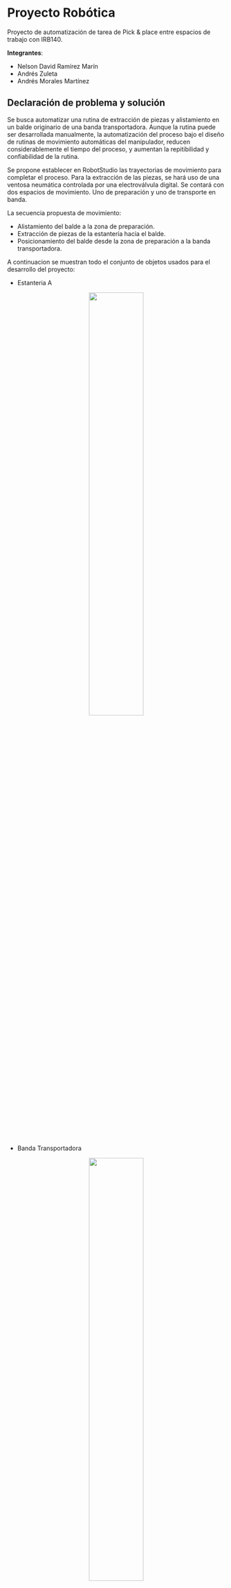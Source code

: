 # Proyecto Robótica 
Proyecto de automatización de tarea de Pick & place entre espacios de trabajo con IRB140.

**Integrantes**: 
* Nelson David Ramírez Marín
* Andrés Zuleta 
* Andrés Morales Martínez 

## Declaración de problema y solución
Se busca automatizar una rutina de extracción de piezas y alistamiento en un balde originario de una banda transportadora. Aunque la rutina puede ser desarrollada manualmente, la automatización del proceso bajo el diseño de rutinas de movimiento automáticas del manipulador, reducen considerablemente el tiempo del proceso, y aumentan la repitibilidad y confiabilidad de la rutina. 

Se propone establecer en RobotStudio las trayectorias de movimiento para completar el proceso. Para la extracción de las piezas, se hará uso de una ventosa neumática controlada por una electroválvula digital. Se contará con dos espacios de movimiento. Uno de preparación y uno de transporte en banda. 

La secuencia propuesta de movimiento: 
- Alistamiento del balde a la zona de preparación.
- Extracción de piezas de la estantería hacia el balde.
- Posicionamiento del balde desde la zona de preparación a la banda transportadora.

A continuacion se muestran todo el conjunto de objetos usados para el desarrollo del proyecto:

- Estanteria A  

<p align="center">
<img margin="auto" src="https://github.com/mora200217/proyecto-rob/blob/master/Imagenes%20proyecto%20robotica/Estanteria%20A%20real.jpeg" width="50%"/> 
</p> 

- Banda Transportadora
  
<p align="center">
<img margin="auto" src="https://github.com/mora200217/proyecto-rob/blob/master/Imagenes%20proyecto%20robotica/Banda%20transportadora.jpeg" width="50%"/> 
</p> 

- Balde usado
  
<p align="center">
<img margin="auto" src="https://github.com/mora200217/proyecto-rob/blob/master/Imagenes%20proyecto%20robotica/Balde%20real.jpeg" width="50%"/> 
</p> 

- Herramienta usada y acoplada al brazo_1

<p align="center">
<img margin="auto" src="https://github.com/mora200217/proyecto-rob/blob/master/Imagenes%20proyecto%20robotica/Herramienta%20utilizada%20real%20y%20acoplada_1.jpeg" width="50%"/> 
</p> 

- Herramienta usada y acoplada al brazo_2

<p align="center">
<img margin="auto" src="https://github.com/mora200217/proyecto-rob/blob/master/Imagenes%20proyecto%20robotica/Herramienta%20utilizada%20real%20y%20acoplada_2.jpeg" width="50%"/> 
</p> 

- Piezas utilizadas (6)

<p align="center">
<img margin="auto" src="https://github.com/mora200217/proyecto-rob/blob/master/Imagenes%20proyecto%20robotica/Piezas%20utilizadas.jpeg" width="50%"/> 
</p> 


## Diseño de Herramienta 

En este apartado se muestra la descripción, planos y fotografías del gripper diseñado y sus piezas para el proceso de alistamiento asi como de la herramienta porta ventosas creada para la tarea de alistamiento como se muestran en las siguientes figuras de esta seccion:

- Planos de la herramienta_1

<p align="center">
<img margin="auto" src="https://github.com/mora200217/proyecto-rob/blob/master/Imagenes%20proyecto%20robotica/Plano%20herramienta_1.PNG" width="50%"/> 
</p>   

-Planos de la herramienta_2

<p align="center">
<img margin="auto" src="https://github.com/mora200217/proyecto-rob/blob/master/Imagenes%20proyecto%20robotica/Plano%20herramienta_2.PNG" width="50%"/> 
</p> 

- Modelado herramienta completa sin gancho ni ventosa
  
<p align="center">
<img margin="auto" src="https://github.com/mora200217/proyecto-rob/blob/master/Imagenes%20proyecto%20robotica/Modelado%20herramienta%20semicompleta.jpeg" width="50%"/> 
</p> 


- Modelado herramienta completa con gancho y ventosa


<p align="center">
<img margin="auto" src="https://github.com/mora200217/proyecto-rob/blob/master/Imagenes%20proyecto%20robotica/Modelado%20herramienta%20completa%20simulacion.jpeg" width="50%"/> 
</p> 

La herramienta fue diseñada de forma que sea fácil de montar en el manipulador, la ventosa y el gancho sean acoplados y  removidos fácilmente y las orientaciones y posiciones de los TCP sean ubicados fácilmente a la hora de crear la herramienta en Robot Studio, el agujero de la ventosa se modeló siguiendo la forma de la misma, teniendo las secciones circulares y la sección hexagonal a medida para que la misma no tenga deslizamiento o juego en ninguna dirección y quede fija, el gancho se ubicó en la parte superior de la herramienta como se ve en la figura, para que la herramienta pudiera entrar en la estantería fácilmente y sin chocar con la misma. La herramienta se dividió en dos partes con corte en el diámetro de la sección de la ventosa, con un par de tornillos M3 se asegura la segunda pieza y a los laterales se cuenta con dos orificios para insertar tuercas de forma que el tornillo quede fijo y no deslice. 

## Rutina en RAPID

En primer lugar en RoboStudio se muestra el modelo de todos los elementos que intervienen en el proceso planteado, lo cual se muestra en la siguiente figura:

<p align="center">
<img margin="auto" src="https://github.com/mora200217/proyecto-rob/blob/master/Imagenes%20proyecto%20robotica/Objetos_intervienen_worksapce.PNG" width="50%"/> 
</p> 



Para el desarrollo del RAPID se inicio en crear 4 workobjects, uno que seria referente al gancho_banda, otro que seria de la ventosa_estanteria y otro referente al punto en donde se dejaria la pieza en el balde para 2 configuraciones diferente dependiendo la rutina ejecutada anteriormente. De acuerdo a estos 4 workobjects se diseñaron unos Paths, 5 para ser exactos, en donde el primero llamado "Home" es referente a que precisamente todas las articulaciones del robot esten en ceros. Para el Path llamado "Path_agarrar_balde_inicio" describe la traayectoria en donde el robot se acerca al balde, lo agarra con el gancho, y lo deja en el piso. Para el Path llamdado "Path_primeras_tres" representa la trayectoria en donde la ventosa gracias a la valvula hara el proceso de succion y no succion succionando y dejando de succionar para transladar y soltar las piezas en el balde siendo estas 3 primeras posiciones los lugares de arriba, izquierda y derecha y medio a la izquierda. Para el Path  "Path_segundas_tres" describe la misma trayectoria pero para las otras 3 posiciones que son medio a la derecha, abajo izquierda y abajo derecha. Para el Path "Path_dejar_balde_final" se realiza la trayectoria en donde el balde con las piezas con recogidos nuevamente con el gancho por el robot para luego ser llevados otra vez a la banda y ser dejados alli. Ademas relacionado a las entradas y salidas digitales se manejo una entrada digital para que se diera inicio a toda la rutina y tambien se manejaron 2 salidas digitales, como se muestra en la simulacion de RobotStudio, que representaban la valvula manejada en donde la salida digital 2 representaba el proceso de succion por parte de la ventosa y la salida digital y pues representaba dejar de succionar.

Entradas y salidas simuladas:

<p align="center">
<img margin="auto" src="https://github.com/mora200217/proyecto-rob/blob/master/Imagenes%20proyecto%20robotica/Entradas%20y%20salidas.PNG" width="50%"/> 
</p> 


"Path_agarrar_balde_inicio":

<p align="center">
<img margin="auto" src="https://github.com/mora200217/proyecto-rob/blob/master/Imagenes%20proyecto%20robotica/Path_agarrar_balde_inicio.PNG" width="50%"/> 
</p> 

"Path_primeras_tres":

<p align="center">
<img margin="auto" src="https://github.com/mora200217/proyecto-rob/blob/master/Imagenes%20proyecto%20robotica/Path_primeras_tres.PNG" width="50%"/> 
</p> 

 "Path_segundas_tres":

<p align="center">
<img margin="auto" src="https://github.com/mora200217/proyecto-rob/blob/master/Imagenes%20proyecto%20robotica/Path_segundas_tres.PNG" width="50%"/> 
</p> 

"Path_dejar_balde_final"

<p align="center">
<img margin="auto" src="https://github.com/mora200217/proyecto-rob/blob/master/Imagenes%20proyecto%20robotica/Path_dejar_balde_final.PNG" width="50%"/> 
</p> 

Estando aqui el codigo RAPID comentado sobre las caracteristicas de los Paths anteriormente mencionados en el main

<p align="center">
<img margin="auto" src="https://github.com/mora200217/proyecto-rob/blob/master/Imagenes%20proyecto%20robotica/Rapid_main.PNG" width="50%"/> 
</p> 


## Proceso de calibración y ejecución

En la realización del proyecto no hubo mayores inconvenientes relacionados a RobotStudio pero a la hora de realizar lo mismo fisicamente se generaron algunos inconvenientes relacionados al la posicion de los puntos, por lo que la calibracion hecha solo fue usar jogging en los puntos problematicos para obtener sus coordenadas y tambien como otra alternativa ir moviendo el workobject de la estanteria como los workobjects de dejar la pieza en el blade dependiendo si era para las 3 primeras primeras posiciones, o para las otras 3.


## Comparación tiempo de alistamiento manual y operación automatizada

Para este apartado se hicieron 2 procedimientos segun los indicados, primero se midio en tiempo cuanto se demoraría un integrante del grupo en ejecutar las mismas trayectorias teniendo este una velocidad constante a la del promedio de velocidades eque existen entre los puntos del robot y ademas siguiendo de cierta forma los puntos de las rutinas que hacia el robot. Teniendo como resultado que se demoraria, como se ve en el video alistamiento manual Path_primeras_tres, 37 segundos para las primeras 3 posiciones y de acuerdo al video alistamiento manual Path_segundas_tres, 28 segundos para las otras 3 posiciones 

 - Video alistamiento manual Path_primeras_tres

   * https://youtu.be/I_ztmLPLh1E

 - Video alistamiento manual Path_segundas_tres

   * https://youtu.be/c2UgFJ2A1XM



Y seguidamente se midio la velocidad que existia entre la trayectoria completa de tomar las 3 primeras piezas y luego tomar las otras 3, para ver si existe alguna variación en estos tiempos que relativamente debererian ser muy similares, teniendo como resultado que para las primeras 3 piezas se demoro 55 segundos minutos y para las otras 3 piezas se demoro 56 segundos segun lo recopilado en el video de demostracion completo de forma fisica, lo que resulta en que las rutinas de coger y dejar las piezas en el balde, en los 2 casos son muy similares a como se esperaba para el proceso.


De acuerdo a los datos tomados de forma manual y automatica se puede inferir que la velocidad fue un parametro vital en las rutinas que involucraban el balde porque para el caso automatico, tener una velocidad muy alta generaria una oscilacion con mas frecuencia en el balde que haria que variara la orientacion que tendria el asa del balde despues de dejarlo, lo que afectaria tanto a la rutina de dejar las piezas en el balde, porque habria la posibilidad de que chocaran con la orientacion no prevista del asa, como a su vez de la forma en que el robot vuelve a tomar el balde. En cambio de forma manual pues se tiene una mayor velocidad y precisión ya que en este caso el integrante del grupo pudo hacerlo mas rapido y tambien dejo la orientacion del asa en donde queria, lo cual en el caso automatico seria variable. Resumiendo todo lo anterior como conclusion se podria decir que una operacion manual sigue siendo mejor que una rutina automatica hasta que se le incorpore un sistema de percepcion que retroalimente a todas las rutinas en este ultimo caso.


## Demostración de funcionamiento 

Aqui se muestra el funcionamiento completo de la para las rutinas donde en el primera instancia se da una explicacion de todos por estudiantes del grupo de la solucion planteada donde luego se muestra el robot llegando a las primeras 3 posiciones y luego llegando a las otras 3 posiciones donde en cada posicion se encuentra una figura diferente, donde primero se muestra la simulación en RobotStudio de los 2 paths y luego el proceso fisico de los mismos

 - Video completo

   * https://youtu.be/odVLx8bN2lM
